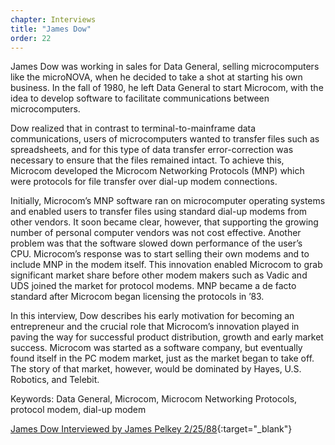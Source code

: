 ```yaml
---
chapter: Interviews
title: "James Dow"
order: 22
---
```


James Dow was working in sales for Data General, selling microcomputers like the microNOVA, when he decided to take a shot at starting his own business. In the fall of 1980, he left Data General to start Microcom, with the idea to develop software to facilitate communications between microcomputers.

Dow realized that in contrast to terminal-to-mainframe data communications, users of microcomputers wanted to transfer files such as spreadsheets, and for this type of data transfer error-correction was necessary to ensure that the files remained intact. To achieve this, Microcom developed the Microcom Networking Protocols (MNP) which were protocols for file transfer over dial-up modem connections.

Initially, Microcom’s MNP software ran on microcomputer operating systems and enabled users to transfer files using standard dial-up modems from other vendors. It soon became clear, however, that supporting the growing number of personal computer vendors was not cost effective. Another problem was that the software slowed down performance of the user’s CPU. Microcom’s response was to start selling their own modems and to include MNP in the modem itself. This innovation enabled Microcom to grab significant market share before other modem makers such as Vadic and UDS joined the market for protocol modems. MNP became a de facto standard after Microcom began licensing the protocols in ’83.

In this interview, Dow describes his early motivation for becoming an entrepreneur and the crucial role that Microcom’s innovation played in paving the way for successful product distribution, growth and early market success. Microcom was started as a software company, but eventually found itself in the PC modem market, just as the market began to take off. The story of that market, however, would be dominated by Hayes, U.S. Robotics, and Telebit.

Keywords: Data General, Microcom, Microcom Networking Protocols, protocol modem, dial-up modem

[James Dow Interviewed by James Pelkey 2/25/88](https://archive.computerhistory.org/resources/access/text/2020/04/102792045-05-01-acc.pdf){:target="_blank"}
